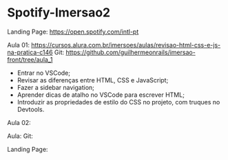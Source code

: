# Spotify-Imersao2

Landing Page: https://open.spotify.com/intl-pt

Aula 01: https://cursos.alura.com.br/imersoes/aulas/revisao-html-css-e-js-na-pratica-c146
Git: https://github.com/guilhermeonrails/imersao-front/tree/aula_1

* Entrar no VSCode;
* Revisar as diferenças entre HTML, CSS e JavaScript;
* Fazer a sidebar navigation;
* Aprender dicas de atalho no VSCode para escrever HTML;
* Introduzir as propriedades de estilo do CSS no projeto, com truques no Devtools.

Aula 02:

Aula:
Git: 




Landing Page: 